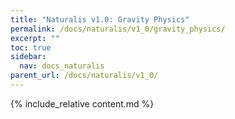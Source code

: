 ```yaml
---
title: "Naturalis v1.0: Gravity Physics"
permalink: /docs/naturalis/v1_0/gravity_physics/
excerpt: ""
toc: true
sidebar:
  nav: docs_naturalis
parent_url: /docs/naturalis/v1_0/
---
```


{% include_relative content.md %}
